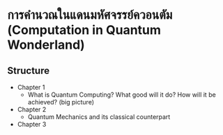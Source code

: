 # การคำนวณในแดนมหัศจรรย์ควอนตัม (Computation in Quantum Wonderland)

## Structure
* Chapter 1
  * What is Quantum Computing? What good will it do? How will it be achieved? (big picture) 
* Chapter 2
  * Quantum Mechanics and its classical counterpart
* Chapter 3
  
